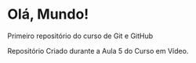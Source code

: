 # Olá, Mundo!
 Primeiro repositório do curso de Git e GitHub

 Repositório Criado durante a Aula 5 do Curso em Vídeo.
